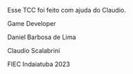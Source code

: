 Esse TCC foi feito com ajuda do Claudio. 

Game Developer

Daniel Barbosa de Lima 

Claudio Scalabrini

FIEC Indaiatuba 2023 


